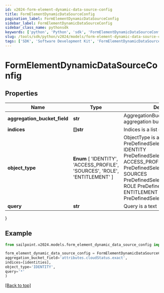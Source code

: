 ```yaml
---
id: v2024-form-element-dynamic-data-source-config
title: FormElementDynamicDataSourceConfig
pagination_label: FormElementDynamicDataSourceConfig
sidebar_label: FormElementDynamicDataSourceConfig
sidebar_class_name: pythonsdk
keywords: ['python', 'Python', 'sdk', 'FormElementDynamicDataSourceConfig', 'V2024FormElementDynamicDataSourceConfig'] 
slug: /tools/sdk/python/v2024/models/form-element-dynamic-data-source-config
tags: ['SDK', 'Software Development Kit', 'FormElementDynamicDataSourceConfig', 'V2024FormElementDynamicDataSourceConfig']
---
```


# FormElementDynamicDataSourceConfig


## Properties

Name | Type | Description | Notes
------------ | ------------- | ------------- | -------------
**aggregation_bucket_field** | **str** | AggregationBucketField is the aggregation bucket field name | [optional] 
**indices** | **[]str** | Indices is a list of indices to use | [optional] 
**object_type** |  **Enum** [  'IDENTITY',    'ACCESS_PROFILE',    'SOURCES',    'ROLE',    'ENTITLEMENT' ] | ObjectType is a PreDefinedSelectOption value IDENTITY PreDefinedSelectOptionIdentity ACCESS_PROFILE PreDefinedSelectOptionAccessProfile SOURCES PreDefinedSelectOptionSources ROLE PreDefinedSelectOptionRole ENTITLEMENT PreDefinedSelectOptionEntitlement | [optional] 
**query** | **str** | Query is a text | [optional] 
}

## Example

```python
from sailpoint.v2024.models.form_element_dynamic_data_source_config import FormElementDynamicDataSourceConfig

form_element_dynamic_data_source_config = FormElementDynamicDataSourceConfig(
aggregation_bucket_field='attributes.cloudStatus.exact',
indices=[identities],
object_type='IDENTITY',
query='*'
)

```
[[Back to top]](#) 


